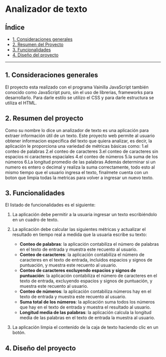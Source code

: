 # Analizador de texto

## Índice

* [1. Consideraciones generales](#1-consideraciones-generales)
* [2. Resumen del Proyecto](#2-preámbulo)
* [3. Funcionalidades](#3-resumen-del-proyecto)
* [4. Diseño del proyecto](#4-funcionalidades)


***

## 1. Consideraciones generales

El proyecto esta realizado con el programa Vainilla JavaScript también conocido como JavaScript puro, sin el uso de librerias, frameworks para desarrollarlo. Para darle estilo se utilizo el CSS y para darle estructura se utiliza el HTML.

## 2. Resumen del proyecto

Como su nombre lo dice un analizador de texto es una aplicación para extraer información útil de un texto. Este proyecto web permite al usuario obtener informacion especifica del texto que quiera analizar, es decir, la aplicación le proporciona una variedad de métricas básicas como: 
1.el conteo de palabras
2.el conteo de caracteres
3.el conteo de caracteres sin espacios ni caracteres espaciales
4.el conteo de números
5.la suma de los números
6.La longitud promedio de las palabras
Además determinar si un numero es entero o decimal y realiza la suma correctamente, todo esto al mismo tiempo que el usuario ingresa el texto, finalmete cuenta con un boton que limpia todas la metricas para volver a ingresar un nuevo texto.

## 3. Funcionalidades

El listado de funcionalidades es el siguiente:

1. La aplicación debe permitir a la usuaria ingresar un texto escribiéndolo
en un cuadro de texto.

2. La aplicación debe calcular las siguientes métricas y actualizar el
resultado en tiempo real a medida que la usuaria escribe su texto:

    - **Conteo de palabras**: la aplicación contabiliza el número de
    palabras en el texto de entrada y muestra este recuento al usuario.
    - **Conteo de caracteres**: la aplicación contabiliza el número de
    caracteres en el texto de entrada, incluidos espacios y signos de
    puntuación, y muestra este recuento al usuario.
    - **Conteo de caracteres excluyendo espacios y signos de puntuación**:
    la aplicación contabiliza el número de caracteres en el texto de
    entrada, excluyendo espacios y signos de puntuación, y muestra este recuento
    al usuario.
    - **Conteo de números**: la aplicación contabiliza números hay en
    el texto de entrada y muestra este recuento al usuario.
    - **Suma total de los números**: la aplicación suma todos los números que
    hay en el texto de entrada y muestra el resultado al usuario.
    - **Longitud media de las palabras**: la aplicación calcula la
    longitud media de las palabras en el texto de entrada la muestra al usuario.

3. La aplicación limpia el contenido de la caja de texto haciendo
clic en un botón.

## 4. Diseño del proyecto

